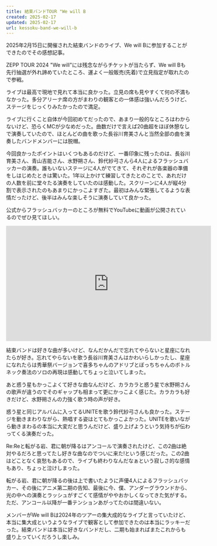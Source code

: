 ```yaml
---
title: 結束バンドTOUR "We will B
created: 2025-02-17
updated: 2025-02-17
url: kessoku-band-we-will-b
---
```

2025年2月15日に開催された結束バンドのライブ、We will Bに参加することができたのでその感想記事。

ZEPP TOUR 2024 "We will"には残念ながらチケットが当たらず、We will Bも先行抽選が外れ諦めていたところ、運よく一般販売(先着)で立見指定が取れたので参戦。

ライブは最高で現地で見れて本当に良かった。立見の席も見やすくて何の不満もなかった。多分アリーナ席の方がまわりの観客との一体感は強いんだろうけど、ステージをじっくりみたかったので満足。

ライブに行くこと自体が今回初めてだったので、あまり一般的なところはわからないけど、恐らくMCが少なめだった。曲数だけで言えば20曲超をほぼ休憩なしで演奏していたので、ほとんどの曲を歌った長谷川育美さんと当然全部の曲を演奏したバンドメンバーには脱帽。

今回良かったポイントはいくつもあるのだけど、一番印象に残ったのは、長谷川育美さん、青山吉能さん、水野朔さん、鈴代紗弓さんら4人によるフラッシュバッカーの演奏。誰もいないステージに4人がでてきて、それぞれが各楽器の準備をしはじめたときは驚いた。1年以上かけて練習してきたとのことで、あれだけの人数を前に堂々たる演奏をしていたのは感動した。スクリーンに4人が縦4分割で表示されたのもあまりにかっこよすぎた。最初はみんな緊張してるような表情だったけど、後半はみんな楽しそうに演奏していて良かった。

公式からフラッシュバッカーのところが無料でYouTubeに動画が公開されているのでぜひ見てほしい。

<iframe width="560" height="315" src="https://www.youtube.com/embed/A7nKFqPHPLw?si=M6AFZWG_kBZ6whjx" title="YouTube video player" frameborder="0" allow="accelerometer; autoplay; clipboard-write; encrypted-media; gyroscope; picture-in-picture; web-share" referrerpolicy="strict-origin-when-cross-origin" allowfullscreen></iframe>

結束バンドは好きな曲が多いけど、なんだかんだで忘れてやらないと星座になれたらが好き。忘れてやらないを歌う長谷川育美さんはかわいらしかったし、星座になれたらは秀華祭バージョンで喜多ちゃんのアドリブとぼっちちゃんのボトルネック奏法のソロの再現は感動してちょっと泣いてしまった。

あと惑う星もかっこよくて好きな曲なんだけど、カラカラと惑う星で水野朔さんの歌声が違うのでそのギャップも相まって更にかっこよく感じた。カラカラも好きだけど、水野朔さんの力強く歌う時の声が好き。

惑う星と同じアルバムに入ってるUNITEを歌う鈴代紗弓さんも良かった。ステージを動きまわりながら、熱唱する姿はとてもかっこよかった。UNITEを歌いながら動きまわるの本当に大変だと思うんだけど、盛り上げようという気持ちが伝わってくる演奏だった。

Re:Reと転がる岩、君に朝が降るはアンコールで演奏されたけど、この2曲は絶対やるだろと思ってたし好きな曲なのでついに来た!という感じだった。この2曲はどことなく哀愁もあるので、ライブも終わりなんだなぁという寂しさ的な感情もあり、ちょっと泣けしまった。

転がる岩、君に朝が降るの後は上で書いたように声優4人によるフラッシュバッカー、その後にアニメ第二期の告知、最後に今、僕、アンダーグラウンドから、光の中への演奏とラッシュがすごくて感情がややおかしくなってきた気がする。ただ、アンコール以降が一番テンションあがってたのは間違いない。

メンバーがWe will Bは2024年のツアーの集大成的なライブと言っていたけど、本当に集大成というようなライブで観客として参加できたのは本当にラッキーだった。結束バンドは本当に好きなバンドだし、二期も始まればまたこれからも盛り上っていくだろうし楽しみ。